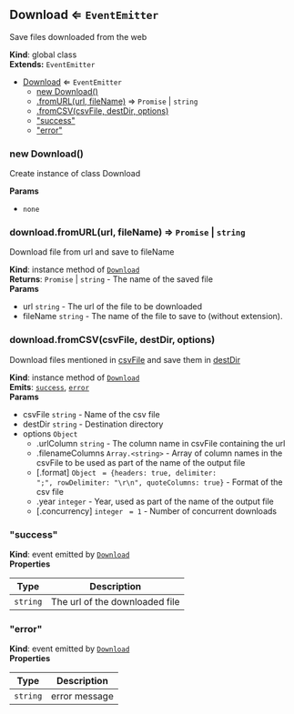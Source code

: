 <a name="Download"></a>

## Download ⇐ <code>EventEmitter</code>
Save files downloaded from the web

**Kind**: global class  
**Extends:** <code>EventEmitter</code>  

* [Download](#Download) ⇐ <code>EventEmitter</code>
    * [new Download()](#new_Download_new)
    * [.fromURL(url, fileName)](#Download+fromURL) ⇒ <code>Promise</code> &#124; <code>string</code>
    * [.fromCSV(csvFile, destDir, options)](#Download+fromCSV)
    * ["success"](#Download+event_success)
    * ["error"](#Download+event_error)

<a name="new_Download_new"></a>

### new Download()
Create instance of class Download

**Params**

-  <code>none</code>

<a name="Download+fromURL"></a>

### download.fromURL(url, fileName) ⇒ <code>Promise</code> &#124; <code>string</code>
Download file from url and save to fileName

**Kind**: instance method of <code>[Download](#Download)</code>  
**Returns**: <code>Promise</code> &#124; <code>string</code> - The name of the saved file  
**Params**

- url <code>string</code> - The url of the file to be downloaded
- fileName <code>string</code> - The name of the file to save to (without extension).

<a name="Download+fromCSV"></a>

### download.fromCSV(csvFile, destDir, options)
Download files mentioned in [csvFile](csvFile) and save them in [destDir](destDir)

**Kind**: instance method of <code>[Download](#Download)</code>  
**Emits**: <code>[success](#Download+event_success)</code>, <code>[error](#Download+event_error)</code>  
**Params**

- csvFile <code>string</code> - Name of the csv file
- destDir <code>string</code> - Destination directory
- options <code>Object</code>
    - .urlColumn <code>string</code> - The column name in csvFile containing the url
    - .filenameColumns <code>Array.&lt;string&gt;</code> - Array of column names in the csvFile to be used as part of the name of the output file
    - [.format] <code>Object</code> <code> = {headers: true, delimiter: &quot;;&quot;, rowDelimiter: &quot;\r\n&quot;, quoteColumns: true}</code> - Format of the csv file
    - .year <code>integer</code> - Year, used as part of the name of the output file
    - [.concurrency] <code>integer</code> <code> = 1</code> - Number of concurrent downloads

<a name="Download+event_success"></a>

### "success"
**Kind**: event emitted by <code>[Download](#Download)</code>  
**Properties**

| Type | Description |
| --- | --- |
| <code>string</code> | The url of the downloaded file |

<a name="Download+event_error"></a>

### "error"
**Kind**: event emitted by <code>[Download](#Download)</code>  
**Properties**

| Type | Description |
| --- | --- |
| <code>string</code> | error message |

